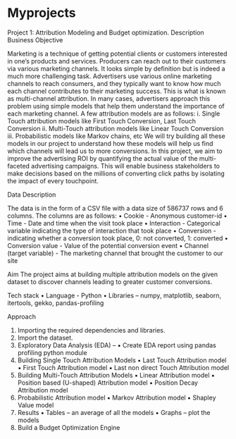 # Myprojects

Project 1: Attribution Modeling and Budget optimization.
Description
Business Objective

Marketing is a technique of getting potential clients or customers interested in one’s products and services. Producers can reach out to their customers via various marketing channels. It looks simple by definition but is indeed a much more challenging task. Advertisers use various online marketing channels to reach consumers, and they typically want to know how much each channel contributes to their marketing success. This is what is known as multi-channel attribution. In many cases, advertisers approach this problem using simple models that help them understand the importance of each marketing channel. A few attribution models are as follows: i. Single Touch attribution models like First Touch Conversion, Last Touch Conversion ii. Multi-Touch attribution models like Linear Touch Conversion iii. Probabilistic models like Markov chains, etc We will try building all these models in our project to understand how these models will help us find which channels will lead us to more conversions. In this project, we aim to improve the advertising ROI by quantifying the actual value of the multi-faceted advertising campaigns. This will enable business stakeholders to make decisions based on the millions of converting click paths by isolating the impact of every touchpoint.

Data Description

The data is in the form of a CSV file with a data size of 586737 rows and 6 columns.
The columns are as follows: • Cookie - Anonymous customer-id 
• Time - Date and time when the visit took place 
• Interaction - Categorical variable indicating the type of interaction that took place 
• Conversion - indicating whether a conversion took place, 0: not converted, 1: converted 
• Conversion value - Value of the potential conversion event 
• Channel (target variable) - The marketing channel that brought the customer to our site

Aim
The project aims at building multiple attribution models on the given dataset to discover channels leading to greater customer conversions.

Tech stack
• Language - Python
• Libraries – numpy, matplotlib, seaborn, itertools, gekko, pandas-profiling

Approach
1. Importing the required dependencies and libraries.
2. Import the dataset.
3. Exploratory Data Analysis (EDA) –
   ▪ Create EDA report using pandas profiling python module
4. Building Single Touch Attribution Models
   ▪ Last Touch Attribution model
   ▪ First Touch Attribution model
   ▪ Last non direct Touch Attribution model
5. Building Multi-Touch Attribution Models
   ▪ Linear Attribution model
   ▪ Position based (U-shaped) Attribution model
   ▪ Position Decay Attribution model
6. Probabilistic Attribution model
   ▪ Markov Attribution model
   ▪ Shapley Value model
7. Results
   ▪ Tables – an average of all the models
   ▪ Graphs – plot the models
8. Build a Budget Optimization Engine
